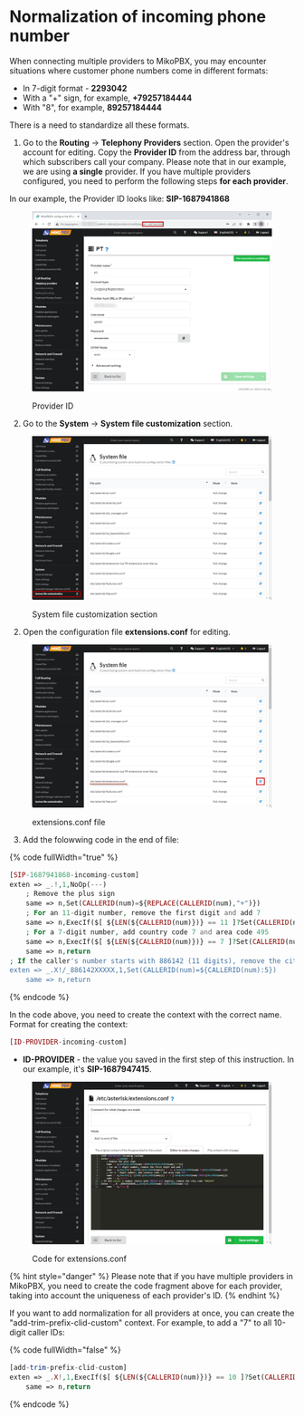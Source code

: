 # Normalization of incoming phone number

When connecting multiple providers to MikoPBX, you may encounter situations where customer phone numbers come in different formats:

* In 7-digit format - **2293042**
* With a "+" sign, for example, **+79257184444**
* With "8", for example, **89257184444**

There is a need to standardize all these formats.

1. Go to the **Routing** → **Telephony Providers** section. Open the provider's account for editing. Copy the **Provider ID** from the address bar, through which subscribers call your company. Please note that in our example, we are using **a single** provider. If you have multiple providers configured, you need to perform the following steps **for each provider**.

In our example, the Provider ID looks like: **SIP-1687941868**

<figure><img src="../../.gitbook/assets/ProviderID (1).png" alt=""><figcaption><p>Provider ID</p></figcaption></figure>

2. Go to the **System** → **System file customization** section.

<figure><img src="../../.gitbook/assets/SystemFileCustomization.png" alt=""><figcaption><p>System file customization section</p></figcaption></figure>

2. Open the configuration file **extensions.conf** for editing.

<figure><img src="../../.gitbook/assets/EditExtensions.conf.png" alt=""><figcaption><p>extensions.conf file </p></figcaption></figure>

3. Add the folowwing code in the end of file:

{% code fullWidth="true" %}
```php
[SIP-1687941868-incoming-custom]
exten => _.!,1,NoOp(---)
    ; Remove the plus sign
    same => n,Set(CALLERID(num)=${REPLACE(CALLERID(num),"+")})
    ; For an 11-digit number, remove the first digit and add 7
    same => n,ExecIf($[ ${LEN(${CALLERID(num)})} == 11 ]?Set(CALLERID(num)=7${CALLERID(num):1}))
    ; For a 7-digit number, add country code 7 and area code 495
    same => n,ExecIf($[ ${LEN(${CALLERID(num)})} == 7 ]?Set(CALLERID(num)=7495${CALLERID(num)}))
    same => n,return
; If the caller's number starts with 886142 (11 digits), remove the city code "886142" 
exten => _.X!/_886142XXXXX,1,Set(CALLERID(num)=${CALLERID(num):5})
    same => n,return
```
{% endcode %}

In the code above, you need to create the context with the correct name.\
Format for creating the context:

```php
[ID-PROVIDER-incoming-custom]
```

* **ID-PROVIDER** - the value you saved in the first step of this instruction. In our example, it's **SIP-1687947415**.

<figure><img src="../../.gitbook/assets/codeForExtensionsConf2.png" alt=""><figcaption><p>Code for extensions.conf </p></figcaption></figure>

{% hint style="danger" %}
Please note that if you have multiple providers in MikoPBX, you need to create the code fragment above for each provider, taking into account the uniqueness of each provider's ID.
{% endhint %}

If you want to add normalization for all providers at once, you can create the "add-trim-prefix-clid-custom" context. For example, to add a "7" to all 10-digit caller IDs:

{% code fullWidth="false" %}
```php
[add-trim-prefix-clid-custom]
exten => _.X!,1,ExecIf($[ ${LEN(${CALLERID(num)})} == 10 ]?Set(CALLERID(num)=7${CALLERID(num)}))
	same => n,return
```
{% endcode %}
